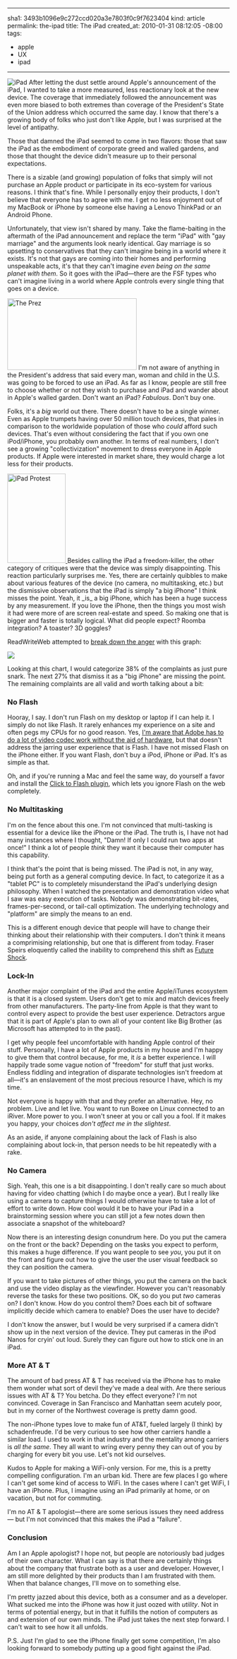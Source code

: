 -----
sha1: 3493b1096e9c272ccd020a3e7803f0c9f7623404
kind: article
permalink: the-ipad
title: The iPad
created_at: 2010-01-31 08:12:05 -08:00
tags:
- apple
- UX
- ipad
-----
<img src="http://upload.wikimedia.org/wikipedia/commons/thumb/a/a0/IPad-01.jpg/250px-IPad-01.jpg" alt="iPad" class="left">
After letting the dust settle around Apple's announcement of the iPad,
I wanted to take a more measured, less reactionary look at the new
device. The coverage that immediately followed the announcement was
even more biased to both extremes than coverage of the President's
State of the Union address which occurred the same day. I know that
there's a growing body of folks who just don't like Apple, but I was
surprised at the level of antipathy.

Those that damned the iPad seemed to come in two flavors: those that
saw the iPad as the embodiment of corporate greed and walled gardens,
and those that thought the device didn't measure up to their personal
expectations.

There is a sizable (and growing) population of folks that simply will not
purchase an Apple product or participate in its eco-system for
various reasons. I think that's fine. While I personally enjoy their
products, I don't believe that everyone has to agree with me. I get no
less enjoyment out of my MacBook or iPhone by someone else having a
Lenovo ThinkPad or an Android Phone.

Unfortunately, that view isn't shared by many. Take the flame-baiting
in the aftermath of the iPad announcement and replace the term "iPad"
with "gay marriage" and the arguments look nearly identical. Gay
marriage is so upsetting to conservatives that they can't imagine
being in a world where it exists. It's not that gays are coming into
their homes and performing unspeakable acts, it's that they can't
imagine _even being on the same planet with them_. So it goes with the
iPad&mdash;there are the FSF types who can't imagine living in a world
where Apple controls every single thing that goes on a device.

<img
src="http://cache.gawker.com/assets/images/jalopnik/2009/02/obama-state-of-the-union.jpg"
alt="The Prez" class="left" style="height: 162px; width: 293px;"/>
I'm not aware of anything in the President's address that said every
man, woman and child in the U.S. was going to be forced to use an
iPad. As far as I know, people are still free to choose whether or not
they wish to purchase and iPad and wander about in Apple's walled
garden. Don't want an iPad? _Fabulous_. Don't buy one.

Folks, it's a _big_ world out there. There doesn't have to be a single
winner. Even as Apple trumpets having over 50 million touch devices,
that pales in comparison to the worldwide population of those who
_could_ afford such devices. That's even without considering the fact
that if you own one iPod/iPhone, you probably own another. In terms of
real numbers, I don't see a growing "collectivization" movement to dress
everyone in Apple products. If Apple were interested in market share,
they would charge a lot less for their products.

<a href="http://arstechnica.com/tech-policy/news/2010/01/protestors-ipad-is-nothing-more-than-a-golden-calf-of-drm.ars">
<img
src="http://static.arstechnica.com/01-27-2010/apple-ipad-protest.jpg"
alt="iPad Protest" class="right" style="width: 132px; height: 202px;"/>
</a>
Besides calling the iPad a freedom-killer, the other category of
critiques were that the device was simply disappointing. This reaction
particularly surprises me. Yes, there are certainly quibbles to make
about various features of the device (no camera, no multitasking,
etc.) but the dismissive observations that the iPad is simply "a big
iPhone" I think misses the point. Yeah, it _is_ a big iPhone, which
has been a huge success by any measurement. If you love the iPhone,
then the things you most wish it had were more of are screen
real-estate and speed. So making one that is bigger and faster is
totally logical. What did people expect? Roomba integration? A
toaster? 3D goggles?

<div style="clear: both;"></div>

ReadWriteWeb attempted to
[break down the
anger](http://www.readwriteweb.com/archives/how_to_hate_the_ipad_a_break-down_of_the_backlash.php#more
"How to Hate the iPad: A Break-Down of the Backlash")
with this graph:

[![](http://www.readwriteweb.com/images/NegativeiPadStory.jpg)](http://www.tweetpad.com "TweetPad")

Looking at this chart, I would categorize 38% of the complaints as
just pure snark. The next 27% that dismiss it as a "big iPhone" are
missing the point. The remaining complaints are all valid and worth
talking about a bit:

### No Flash
Hooray, I say. I don't run Flash on my desktop or laptop if I can help
it. I simply do not like Flash. It rarely enhances my experience on a
site and often pegs my CPUs for no good reason. Yes, [I'm aware that
Adobe has to do a lot of video codec work without the aid of
hardware](http://theflashblog.com/?p=1641), but that doesn't address
the jarring user experience that is Flash. I have not missed Flash on
the iPhone either. If you want Flash, don't buy a iPod, iPhone or
iPad. It's as simple as that.

Oh, and if you're running a Mac and feel the same way, do yourself a
favor and install the [Click to Flash
plugin](http://rentzsch.github.com/clicktoflash/), which lets you
ignore Flash on the web completely.

### No Multitasking
I'm on the fence about this one. I'm not convinced that multi-tasking
is essential for a device like the iPhone or the iPad. The truth is, I
have not had many instances where I thought, "Damn! If only I could
run two apps at once!" I think a lot of people _think_ they want it
because their computer has this capability.

I think that's the point that is being missed. The iPad is not, in any
way, being put forth as a general computing device. In fact, to
categorize it as a "tablet PC" is to completely misunderstand the
iPad's underlying design philosophy. When I watched the presentation
and demonstration video what I saw was easy execution of tasks. Nobody
was demonstrating bit-rates, frames-per-second, or tail-call
optimization. The underlying technology and "platform" are simply the
means to an end.

This is a different enough device that people will have to change
their thinking about their relationship with their computers. I don't
think it means a comprimising relationship, but one that is different
from today. Fraser Speirs eloquently called the inability to
comprehend this shift as [Future
Shock](http://speirs.org/blog/2010/1/29/future-shock.html).

### Lock-In
Another major complaint of the iPad and the entire Apple/iTunes
ecosystem is that it is a closed system. Users don't get to mix and
match devices freely from other manufacturers. The party-line from
Apple is that they want to control every aspect to provide the best
user experience. Detractors argue that it is part of Apple's plan to
own all of your content like Big Brother (as Microsoft has attempted
to in the past).

I get why people feel uncomfortable with handing Apple control of
their stuff. Personally, I have a lot of Apple products in my house
and I'm happy to give them that control because, for me, it _is_ a
better experience. I will happily trade some vague notion of "freedom"
for stuff that just works. Endless fiddling and integration of
disparate technologies isn't freedom at all&mdash;it's an enslavement
of the most precious resource I have, which is my time.

Not everyone is happy with that and they prefer an alternative. Hey,
no problem. Live and let live. You want to run Boxee on Linux
connected to an iRiver. More power to you. I won't sneer at you or
call you a fool. If it makes you happy, your choices _don't affect me
in the slightest_.

As an aside, if anyone complaining about the lack of Flash is also
complaining about lock-in, that person needs to be hit repeatedly with
a rake.

### No Camera
Sigh. Yeah, this one is a bit disappointing. I don't really care so
much about having for video chatting (which I do maybe once a
year). But I really like using a camera to capture things I would
otherwise have to take a lot of effort to write down. How cool would it
be to have your iPad in a brainstorming session where you can still
jot a few notes down then associate a snapshot of the whiteboard?

Now there is an interesting design conundrum here. Do you put the
camera on the front or the back? Depending on the tasks you expect to
perform, this makes a huge difference. If you want people to see
_you_, you put it on the front and figure out how to give the user
the user visual feedback so they can position the camera.

If you want to take pictures of other things, you put the camera on
the back and use the video display as the viewfinder. However you
can't reasonably reverse the tasks for these two positions. OK, so do
you put _two_ cameras on? I don't know. How do you control them? Does
each bit of software implicitly decide which camera to enable? Does
the user have to decide? 

I don't know the answer, but I would be very surprised if a camera
didn't show up in the next version of the device. They put cameras in the
iPod Nanos for cryin' out loud. Surely they can figure out how to
stick one in an iPad.

### More AT & T
The amount of bad press AT & T has received via the iPhone has to make
them wonder what sort of devil they've made a deal with. Are there
serious issues with AT & T? You betcha. Do they effect everyone? I'm
not convinced. Coverage in San Francisco and Manhattan seem acutely
poor, but in my corner of the Northwest coverage is pretty damn good.

The non-iPhone types love to make fun of AT&T, fueled largely (I think)
by schadenfreude. I'd be very curious to see how other carriers handle
a similar load. I used to work in that industry and the mentality
among carriers is _all the same_. They all want to wring every penny
they can out of you by charging for every bit you use. Let's not kid
ourselves. 

Kudos to Apple for making a WiFi-only version. For me, this is a
pretty compelling configuration. I'm an urban kid. There are few
places I go where I can't get some kind of access to WiFi. In the
cases where I can't get WiFi, I have an iPhone. Plus, I imagine using
an iPad primarily at home, or on vacation, but not for commuting.

I'm no AT & T apologist&mdash;there are some serious issues they need
address&mdash; but I'm not convinced that this makes the iPad a
"failure".

### Conclusion
Am I an Apple apologist? I hope not, but people are notoriously bad
judges of their own character. What I can say is that there are
certainly things about the company that frustrate both as a user and
developer. However, I am still more delighted by their products than I
am frustrated with them. When that balance changes, I'll move on to
something else.

I'm pretty jazzed about this device, both as a consumer and as a
developer. What sucked me into the iPhone was how it just oozed with
_utility_. Not in terms of potential energy, but in that it fulfills
the notion of computers as and extension of our own minds. The iPad
just takes the next step forward. I can't wait to see how it all
unfolds.

P.S. Just I'm glad to see the iPhone finally get some competition, I'm
also looking forward to somebody putting up a good fight against the
iPad. 

